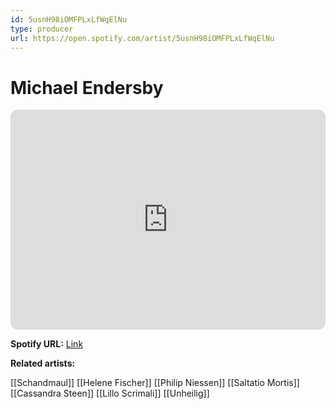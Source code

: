 ```yaml
---
id: 5usnH98iOMFPLxLfWqElNu
type: producer
url: https://open.spotify.com/artist/5usnH98iOMFPLxLfWqElNu
---
```

# Michael Endersby

<iframe style="border-radius:12px" src="https://open.spotify.com/embed/artist/5usnH98iOMFPLxLfWqElNu" width="100%" height="352" frameBorder="0" allowfullscreen="" allow="autoplay; clipboard-write; encrypted-media; fullscreen; picture-in-picture" loading="lazy"></iframe>

**Spotify URL:** [Link](https://open.spotify.com/artist/5usnH98iOMFPLxLfWqElNu)

**Related artists:**

[[Schandmaul]]
[[Helene Fischer]]
[[Philip Niessen]]
[[Saltatio Mortis]]
[[Cassandra Steen]]
[[Lillo Scrimali]]
[[Unheilig]]
